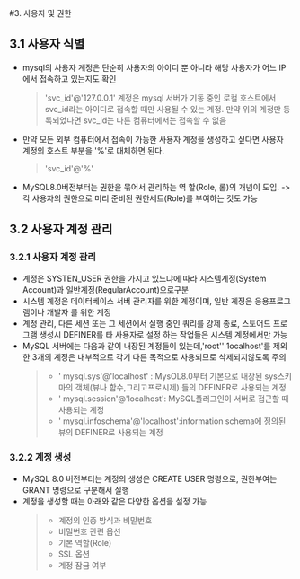 #3. 사용자 및 권한

## 3.1 사용자 식별

- mysql의 사용자 계정은 단순히 사용자의 아이디 뿐 아니라 해당 사용자가 어느 IP에서 접속하고 있는지도 확인

  > 'svc_id'@'127.0.0.1' 계정은 mysql 서버가 기동 중인 로컬 호스트에서 svc_id라는 아이디로 접속할 때만 사용될 수 있는 계정. 만약 위의 계정만 등록되었다면 svc_id는 다른 컴퓨터에서는 접속할 수 없음

- 만약 모든 외부 컴퓨터에서 접속이 가능한 사용자 계정을 생성하고 싶다면 사용자 계정의 호스트 부분을 '%'로 대체하면 된다.

  > 'svc_id'@'%'

- MySQL8.0버전부터는 권한을 묶어서 관리하는 역
  할(Role, 롤)의 개념이 도입. -> 각 사용자의 권한으로 미리 준비된 권한세트(Role)를 부여하는 것도 가능

## 3.2 사용자 계정 관리

### 3.2.1 사용자 계정 관리

- 계정은 SYSTEN_USER 권한을 가지고 있느냐에 따라 시스템계정(System Account)과 일반계정(RegularAccount)으로구분
- 시스템 계정은 데이터베이스 서버 관리자를 위한 계정이며, 일반 계정은 응용프로그램이나 개발자
  를 위한 계정
- 계정 관리, 다른 세션 또는 그 세션에서 실행 중인 쿼리를 강제 종료, 스토어드 프로그램 생성시 DEFINER를 타 사용자로 설정 하는 작업들은 시스템 계정에서만 가능
- MySQL 서버에는 다음과 같이 내장된 계정들이 있는데,'root'' 1ocalhost'를 제외한 3개의 계정은 내부적으로 각기 다른 목적으로 사용되므로 삭제되지않도록 주의
  > - ' mysql.sys'@'localhost' : MysOL8.0부터 기본으로 내장된 sys스키마의 객체(뷰나 함수,그리고프로시제) 들의 DEFINER로 사용되는 계정
  > - ' mysql.session'@'localhost': MySQL플러그인이 서버로 접근할 때 사용되는 계정
  > - ' mysql.infoschema'@'localhost':information schema에 정의된 뷰의 DEFINER로 사용되는 계정

### 3.2.2 계정 생성

- MySQL 8.0 버전부터는 계정의 생성은 CREATE USER 명령으로, 권한부여는 GRANT 명령으로 구분해서 실행
- 계정을 생성할 때는 아래와 같은 다양한 옵션을 설정 가능
  > - 계정의 인증 방식과 비밀번호
  > - 비밀번호 관련 옵션
  > - 기본 역할(Role)
  > - SSL 옵션
  > - 계정 잠금 여부
